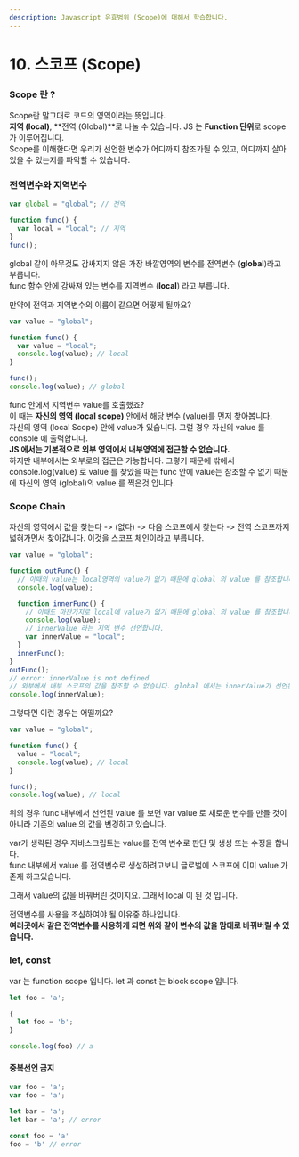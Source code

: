 ```yaml
---
description: Javascript 유효범위 (Scope)에 대해서 학습합니다.
---
```


# 10. 스코프 \(Scope\)

### Scope 란 ?

Scope란 말그대로 코드의 영역이라는 뜻입니다.   
**지역 \(local\)**, **전역 \(Global\)**로 나눌 수 있습니다. JS 는 **Function 단위**로 scope 가 이루어집니다.  
Scope를 이해한다면 우리가 선언한 변수가 어디까지 참조가될 수 있고, 어디까지 살아있을 수 있는지를 파악할 수 있습니다.  


### 전역변수와 지역변수

```javascript
var global = "global"; // 전역

function func() {
  var local = "local"; // 지역
}
func();
```

global 같이 아무것도 감싸지지 않은 가장 바깥영역의 변수를 전역변수 \(**global**\)라고 부릅니다.  
func 함수 안에 감싸져 있는 변수를 지역변수 \(**local**\) 라고 부릅니다.

만약에 전역과 지역변수의 이름이 같으면 어떻게 될까요?

```javascript
var value = "global";

function func() {
  var value = "local";
  console.log(value); // local
}

func();
console.log(value); // global
```

func 안에서 지역변수 value를 호출했죠?   
이 때는 **자신의 영역 \(local scope\)** 안에서 해당 변수 \(value\)를 먼저 찾아봅니다.  
자신의 영역 \(local Scope\) 안에 value가 있습니다. 그럴 경우 자신의 value 를 console 에 출력합니다.  
**JS 에서는 기본적으로 외부 영역에서 내부영역에 접근할 수 없습니다.**   
하지만 내부에서는 외부로의 접근은 가능합니다. 그렇기 때문에 밖에서 console.log\(value\) 로 value 를 찾았을 때는 func 안에 value는 참조할 수 없기 때문에 자신의 영역 \(global\)의 value 를 찍은것 입니다.

### Scope Chain

자신의 영역에서 값을 찾는다 -&gt; \(없다\) -&gt; 다음 스코프에서 찾는다 -&gt; 전역 스코프까지 넓혀가면서 찾아갑니다. 이것을 스코프 체인이라고 부릅니다.

```javascript
var value = "global";

function outFunc() {
  // 이때의 value는 local영역의 value가 없기 때문에 global 의 value 를 참조합니다.
  console.log(value);

  function innerFunc() {
    // 이때도 마찬가지로 local에 value가 없기 때문에 global 의 value 를 참조합니다.
    console.log(value);
    // innerValue 라는 지역 변수 선언합니다.
    var innerValue = "local";
  }
  innerFunc();
}
outFunc();
// error: innerValue is not defined
// 외부에서 내부 스코프의 값을 참조할 수 없습니다. global 에서는 innerValue가 선언된 줄도 모르고 있습니다.
console.log(innerValue);
```

그렇다면 이런 경우는 어떨까요?

```javascript
var value = "global";

function func() {
  value = "local";
  console.log(value); // local
}

func();
console.log(value); // local
```

위의 경우 func 내부에서 선언된 value 를 보면 var value 로 새로운 변수를 만들 것이 아니라 기존의 value 의 값을 변경하고 있습니다.  
  
var가 생략된 경우 자바스크립트는 value를 전역 변수로 판단 및 생성 또는 수정을 합니다.  
func 내부에서 value 를 전역변수로 생성하려고보니 글로벌에 스코프에 이미 value 가 존재 하고있습니다.  
  
그래서 value의 값을 바꿔버린 것이지요. 그래서 local 이 된 것 입니다.   
  
전역변수를 사용을 조심하여야 될 이유중 하나입니다.   
**여러곳에서 같은 전역변수를 사용하게 되면 위와 같이 변수의 값을 맘대로 바꿔버릴 수 있습니다.**

### let, const 

var 는 function scope 입니다. let 과 const 는 block scope 입니다.

```javascript
let foo = 'a'; 

{
  let foo = 'b'; 
}

console.log(foo) // a
```

#### 중복선언 금지

```javascript
var foo = 'a';
var foo = 'a';  

let bar = 'a';
let bar = 'a'; // error  

const foo = 'a'
foo = 'b' // error
```



